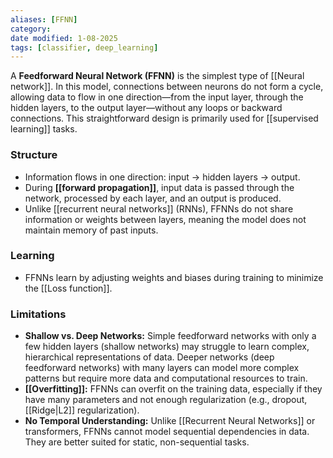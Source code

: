 ```yaml
---
aliases: [FFNN]
category:
date modified: 1-08-2025
tags: [classifier, deep_learning]
---
```

A **Feedforward Neural Network (FFNN)** is the simplest type of [[Neural network]]. In this model, connections between neurons do not form a cycle, allowing data to flow in one direction—from the input layer, through the hidden layers, to the output layer—without any loops or backward connections. This straightforward design is primarily used for [[supervised learning]] tasks.

### Structure
- Information flows in one direction: input → hidden layers → output.
- During **[[forward propagation]]**, input data is passed through the network, processed by each layer, and an output is produced.
- Unlike [[recurrent neural networks]] (RNNs), FFNNs do not share information or weights between layers, meaning the model does not maintain memory of past inputs.

### Learning
- FFNNs learn by adjusting weights and biases during training to minimize the [[Loss function]].

### Limitations
- **Shallow vs. Deep Networks:** Simple feedforward networks with only a few hidden layers (shallow networks) may struggle to learn complex, hierarchical representations of data. Deeper networks (deep feedforward networks) with many layers can model more complex patterns but require more data and computational resources to train.
- **[[Overfitting]]:** FFNNs can overfit on the training data, especially if they have many parameters and not enough regularization (e.g., dropout, [[Ridge|L2]] regularization).
- **No Temporal Understanding:** Unlike [[Recurrent Neural Networks]] or transformers, FFNNs cannot model sequential dependencies in data. They are better suited for static, non-sequential tasks.